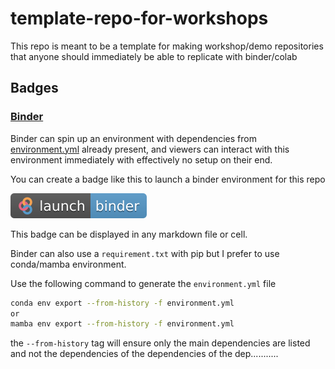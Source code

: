 # template-repo-for-workshops

This repo is meant to be a template for making workshop/demo repositories that anyone should immediately be able to replicate with binder/colab

## Badges

### [Binder](https://mybinder.org/)

Binder can spin up an environment with dependencies from [environment.yml](.binder/environment.yml) already present, and viewers can interact with this environment immediately with effectively no setup on their end.

You can create a badge like this to launch a binder environment for this repo

[![Binder Badge](.binder/badge_logo.svg)](https://mybinder.org/v2/gh/mlatsjsu/template-repo-for-workshops/HEAD)

This badge can be displayed in any markdown file or cell.

Binder can also use a `requirement.txt` with pip but I prefer to use conda/mamba environment.

Use the following command to generate the `environment.yml` file

```sh
conda env export --from-history -f environment.yml
or
mamba env export --from-history -f environment.yml
```

the `--from-history` tag will ensure only the main dependencies are listed and not the dependencies of the dependencies of the dep...........

